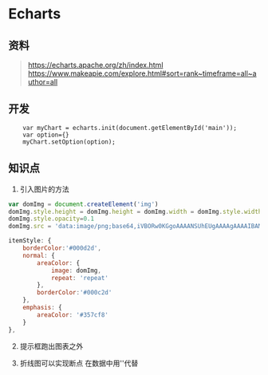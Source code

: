 # Echarts
## 资料
 >  https://echarts.apache.org/zh/index.html
 >  https://www.makeapie.com/explore.html#sort=rank~timeframe=all~author=all
## 开发
```
    var myChart = echarts.init(document.getElementById('main'));
    var option={}
    myChart.setOption(option);
```
## 知识点
1. 引入图片的方法
```javascript
var domImg = document.createElement('img')
domImg.style.height = domImg.height = domImg.width = domImg.style.width = '8px'
domImg.style.opacity=0.1
domImg.src = 'data:image/png;base64,iVBORw0KGgoAAAANSUhEUgAAAAgAAAAIBAMAAAA2IaO4AAAABGdBTUEAALGPC/xhBQAAAAFzUkdCAK7OHOkAAAASUExURQgcajHk/SKeySrB5Bx/shNTk3XNSEwAAAAGdFJOU4yMjIyMjE9afYoAAAAJcEhZcwAAAEgAAABIAEbJaz4AAAAlSURBVAjXY2AAA0UhBgYWQUEHBiZBQQMQS4GBwVAYKMEaAFEAACK5Ac0MBL09AAAAAElFTkSuQmCC'

itemStyle: {
    borderColor:'#000d2d',
    normal: {
        areaColor: {
            image: domImg,
            repeat: 'repeat'
        },
        borderColor:'#000c2d'
    },
    emphasis: {
        areaColor: '#357cf8' 
    }
},
```
2. 提示框跑出图表之外

3. 折线图可以实现断点
在数据中用''代替